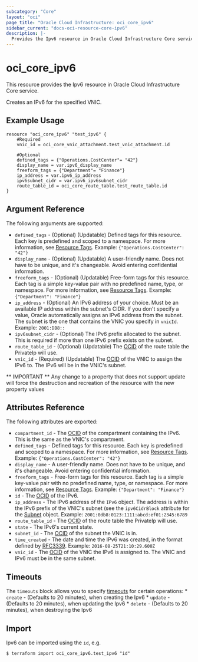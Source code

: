 ```yaml
---
subcategory: "Core"
layout: "oci"
page_title: "Oracle Cloud Infrastructure: oci_core_ipv6"
sidebar_current: "docs-oci-resource-core-ipv6"
description: |-
  Provides the Ipv6 resource in Oracle Cloud Infrastructure Core service
---
```


# oci_core_ipv6
This resource provides the Ipv6 resource in Oracle Cloud Infrastructure Core service.

Creates an IPv6 for the specified VNIC.


## Example Usage

```hcl
resource "oci_core_ipv6" "test_ipv6" {
	#Required
	vnic_id = oci_core_vnic_attachment.test_vnic_attachment.id

	#Optional
	defined_tags = {"Operations.CostCenter"= "42"}
	display_name = var.ipv6_display_name
	freeform_tags = {"Department"= "Finance"}
	ip_address = var.ipv6_ip_address
	ipv6subnet_cidr = var.ipv6_ipv6subnet_cidr
	route_table_id = oci_core_route_table.test_route_table.id
}
```

## Argument Reference

The following arguments are supported:

* `defined_tags` - (Optional) (Updatable) Defined tags for this resource. Each key is predefined and scoped to a namespace. For more information, see [Resource Tags](https://docs.cloud.oracle.com/iaas/Content/General/Concepts/resourcetags.htm).  Example: `{"Operations.CostCenter": "42"}` 
* `display_name` - (Optional) (Updatable) A user-friendly name. Does not have to be unique, and it's changeable. Avoid entering confidential information. 
* `freeform_tags` - (Optional) (Updatable) Free-form tags for this resource. Each tag is a simple key-value pair with no predefined name, type, or namespace. For more information, see [Resource Tags](https://docs.cloud.oracle.com/iaas/Content/General/Concepts/resourcetags.htm).  Example: `{"Department": "Finance"}` 
* `ip_address` - (Optional) An IPv6 address of your choice. Must be an available IP address within the subnet's CIDR. If you don't specify a value, Oracle automatically assigns an IPv6 address from the subnet. The subnet is the one that contains the VNIC you specify in `vnicId`.  Example: `2001:DB8::` 
* `ipv6subnet_cidr` - (Optional) The IPv6 prefix allocated to the subnet. This is required if more than one IPv6 prefix exists on the subnet. 
* `route_table_id` - (Optional) (Updatable) The [OCID](https://docs.cloud.oracle.com/iaas/Content/General/Concepts/identifiers.htm) of the route table the PrivateIp will use. 
* `vnic_id` - (Required) (Updatable) The [OCID](https://docs.cloud.oracle.com/iaas/Content/General/Concepts/identifiers.htm) of the VNIC to assign the IPv6 to. The IPv6 will be in the VNIC's subnet. 


** IMPORTANT **
Any change to a property that does not support update will force the destruction and recreation of the resource with the new property values

## Attributes Reference

The following attributes are exported:

* `compartment_id` - The [OCID](https://docs.cloud.oracle.com/iaas/Content/General/Concepts/identifiers.htm) of the compartment containing the IPv6. This is the same as the VNIC's compartment. 
* `defined_tags` - Defined tags for this resource. Each key is predefined and scoped to a namespace. For more information, see [Resource Tags](https://docs.cloud.oracle.com/iaas/Content/General/Concepts/resourcetags.htm).  Example: `{"Operations.CostCenter": "42"}` 
* `display_name` - A user-friendly name. Does not have to be unique, and it's changeable. Avoid entering confidential information. 
* `freeform_tags` - Free-form tags for this resource. Each tag is a simple key-value pair with no predefined name, type, or namespace. For more information, see [Resource Tags](https://docs.cloud.oracle.com/iaas/Content/General/Concepts/resourcetags.htm).  Example: `{"Department": "Finance"}` 
* `id` - The [OCID](https://docs.cloud.oracle.com/iaas/Content/General/Concepts/identifiers.htm) of the IPv6.
* `ip_address` - The IPv6 address of the `IPv6` object. The address is within the IPv6 prefix of the VNIC's subnet (see the `ipv6CidrBlock` attribute for the [Subnet](https://docs.cloud.oracle.com/iaas/api/#/en/iaas/latest/Subnet/) object.  Example: `2001:0db8:0123:1111:abcd:ef01:2345:6789` 
* `route_table_id` - The [OCID](https://docs.cloud.oracle.com/iaas/Content/General/Concepts/identifiers.htm) of the route table the PrivateIp will use. 
* `state` - The IPv6's current state.
* `subnet_id` - The [OCID](https://docs.cloud.oracle.com/iaas/Content/General/Concepts/identifiers.htm) of the subnet the VNIC is in.
* `time_created` - The date and time the IPv6 was created, in the format defined by [RFC3339](https://tools.ietf.org/html/rfc3339).  Example: `2016-08-25T21:10:29.600Z` 
* `vnic_id` - The [OCID](https://docs.cloud.oracle.com/iaas/Content/General/Concepts/identifiers.htm) of the VNIC the IPv6 is assigned to. The VNIC and IPv6 must be in the same subnet. 

## Timeouts

The `timeouts` block allows you to specify [timeouts](https://registry.terraform.io/providers/oracle/oci/latest/docs/guides/changing_timeouts) for certain operations:
	* `create` - (Defaults to 20 minutes), when creating the Ipv6
	* `update` - (Defaults to 20 minutes), when updating the Ipv6
	* `delete` - (Defaults to 20 minutes), when destroying the Ipv6


## Import

Ipv6 can be imported using the `id`, e.g.

```
$ terraform import oci_core_ipv6.test_ipv6 "id"
```

